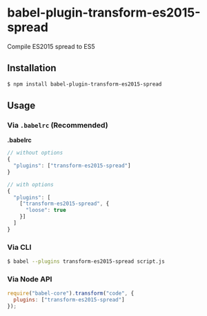 # babel-plugin-transform-es2015-spread

Compile ES2015 spread to ES5

## Installation

```sh
$ npm install babel-plugin-transform-es2015-spread
```

## Usage

### Via `.babelrc` (Recommended)

**.babelrc**

```js
// without options
{
  "plugins": ["transform-es2015-spread"]
}

// with options
{
  "plugins": [
    ["transform-es2015-spread", {
      "loose": true
    }]
  ]
}
```

### Via CLI

```sh
$ babel --plugins transform-es2015-spread script.js
```

### Via Node API

```javascript
require("babel-core").transform("code", {
  plugins: ["transform-es2015-spread"]
});
```
